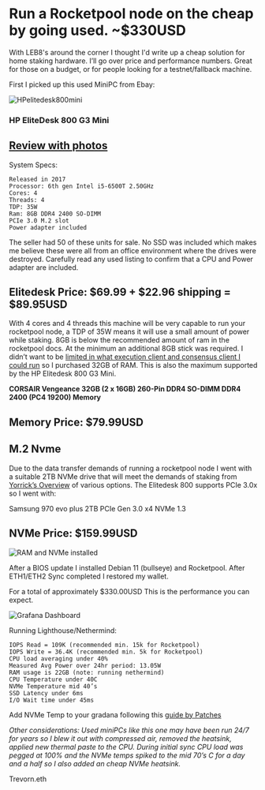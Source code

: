 # Run a Rocketpool node on the cheap by going used. ~$330USD #
With LEB8's around the corner I thought I'd write up a cheap solution for home staking hardware. I’ll go over price and performance numbers. Great for those on a budget, or for people looking for a testnet/fallback machine.


First I picked up this used MiniPC from Ebay:

![HPelitedesk800mini](/../photos/800-g32.jpg)

### **HP EliteDesk 800 G3 Mini** ### 
## [Review with photos](https://www.servethehome.com/hp-elitedesk-800-g3-mini-ce-review-project-tinyminimicro/) ##

System Specs:
```
Released in 2017
Processor: 6th gen Intel i5-6500T 2.50GHz 
Cores: 4
Threads: 4
TDP: 35W 
Ram: 8GB DDR4 2400 SO-DIMM
PCIe 3.0 M.2 slot
Power adapter included
```

The seller had 50 of these units for sale. No SSD was included which makes me believe these were all from an office environment where the drives were destroyed. Carefully read any used listing to confirm that a CPU and Power adapter are included. 

## **Elitedesk Price: $69.99 + $22.96 shipping = $89.95USD** ##

With 4 cores and 4 threads this machine will be very capable to run your rocketpool node, a TDP of 35W means it will use a small amount of power while staking. 8GB is below the recommended amount of ram in the rocketpool docs. At the minimum an additional 8GB stick was required. I didn’t want to be [limited in what execution client and consensus client I could run](https://docs.rocketpool.net/guides/node/local/hardware.html) so I purchased 32GB of RAM. This is also the maximum supported by the HP Elitedesk 800 G3 Mini.

**CORSAIR Vengeance 32GB (2 x 16GB) 260-Pin DDR4 SO-DIMM DDR4 2400 (PC4 19200) Memory**

## **Memory Price: $79.99USD** ##


## **M.2 Nvme** ##

Due to the data transfer demands of running a rocketpool node I went with a suitable 2TB NVMe drive that will meet the demands of staking from [Yorrick’s Overview](https://gist.github.com/yorickdowne/f3a3e79a573bf35767cd002cc977b038) of various options. The Elitedesk 800 supports PCIe 3.0x so I went with:


Samsung 970 evo plus 2TB PCIe Gen 3.0 x4 NVMe 1.3
## **NVMe Price: $159.99USD** ##







![RAM and NVMe installed](/../photos/IMG_3583.png)


After a BIOS update I installed Debian 11 (bullseye) and Rocketpool. After ETH1/ETH2 Sync completed I restored my wallet.


For a total of approximately $330.00USD This is the performance you can expect. 

![Grafana Dashboard](/../photos/elitedesk800.png)


Running Lighthouse/Nethermind:
```
IOPS Read = 109K (recommended min. 15k for Rocketpool)
IOPS Write = 36.4K (recommended min. 5k for Rocketpool)
CPU load averaging under 40%
Measured Avg Power over 24hr period: 13.05W 
RAM usage is 22GB (note: running nethermind)
CPU Temperature under 40C
NVMe Temperature mid 40’s
SSD Latency under 6ms
I/O Wait time under 45ms 
```

Add NVMe Temp to your gradana following this [guide by Patches](https://gist.github.com/jshufro/65160a680076224d0294d1d6f1a0fa97)




*Other considerations: Used miniPCs like this one may have been run 24/7 for years so I blew it out with compressed air, removed the heatsink, applied new thermal paste to the CPU. During initial sync CPU load was pegged at 100% and the NVMe temps spiked to the mid 70’s C for a day and a half so I also added an cheap NVMe heatsink.*

Trevorn.eth
